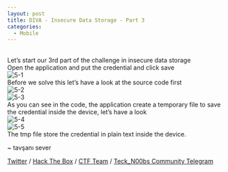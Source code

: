 ```yaml
---
layout: post
title: DIVA - Insecure Data Storage - Part 3
categories:
  - Mobile
---
```


<br>Let’s start our 3rd part of the challenge in insecure data storage
<br>Open the application and put the credential and click save
<br>![5-1](https://teckk2.github.io/assets/images/DIVA/5-1.png)
<br>Before we solve this let’s have a look at the source code first
<br>![5-2](https://teckk2.github.io/assets/images/DIVA/5-2.png)
<br>![5-3](https://teckk2.github.io/assets/images/DIVA/5-3.png)
<br>As you can see in the code, the application create a temporary file to save the credential inside the device, let’s have a look
<br>![5-4](https://teckk2.github.io/assets/images/DIVA/5-4.png)
<br>![5-5](https://teckk2.github.io/assets/images/DIVA/5-5.png)
<br>The tmp file store the credential in plain text inside the device.

<p class="message">
  ~ tavşanı sever
</p>

[Twitter](https://twitter.com/Teck__K2) / [Hack The Box](https://www.hackthebox.eu/profile/966) / [CTF Team](https://ctftime.org/team/20102) /
[Teck_N00bs Community Telegram](https://t.me/Teck_N00bs)

<script src="https://www.hackthebox.eu/badge/966"> </script>
